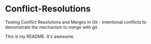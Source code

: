 # Conflict-Resolutions
Testing Conflict Resolutions and Merges in Git - Intentional conflicts to demonstrate the mechanism to merge with git.


This is my README. It's awesome.
